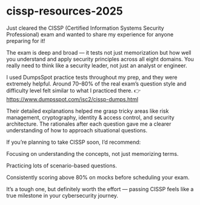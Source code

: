 # cissp-resources-2025
Just cleared the CISSP (Certified Information Systems Security Professional) exam and wanted to share my experience for anyone preparing for it!

The exam is deep and broad — it tests not just memorization but how well you understand and apply security principles across all eight domains. You really need to think like a security leader, not just an analyst or engineer.

I used DumpsSpot practice tests throughout my prep, and they were extremely helpful. Around 70–80% of the real exam’s question style and difficulty level felt similar to what I practiced there.
👉 https://www.dumpsspot.com/isc2/cissp-dumps.html

Their detailed explanations helped me grasp tricky areas like risk management, cryptography, identity & access control, and security architecture. The rationales after each question gave me a clearer understanding of how to approach situational questions.

If you’re planning to take CISSP soon, I’d recommend:

Focusing on understanding the concepts, not just memorizing terms.

Practicing lots of scenario-based questions.

Consistently scoring above 80% on mocks before scheduling your exam.

It’s a tough one, but definitely worth the effort — passing CISSP feels like a true milestone in your cybersecurity journey.
